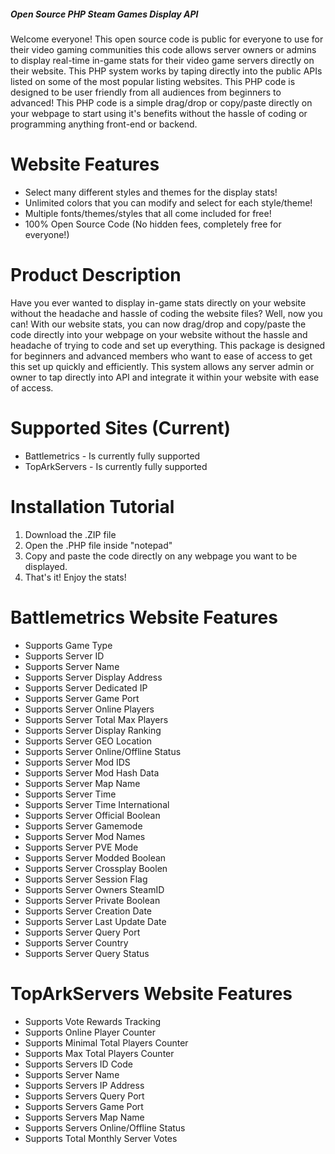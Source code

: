 ##### Open Source PHP Steam Games Display API
Welcome everyone! This open source code is public for everyone to use for their video gaming communities this code allows server owners or admins to display real-time in-game stats for their video game servers directly on their website. This PHP system works by taping directly into the public APIs listed on some of the most popular listing websites. This PHP code is designed to be user friendly from all audiences from beginners to advanced! This PHP code is a simple drag/drop or copy/paste directly on your webpage to start using it's benefits without the hassle of coding or programming anything front-end or backend.

# Website Features
* Select many different styles and themes for the display stats!
* Unlimited colors that you can modify and select for each style/theme!
* Multiple fonts/themes/styles that all come included for free!
* 100% Open Source Code (No hidden fees, completely free for everyone!)

# Product Description
Have you ever wanted to display in-game stats directly on your website without the headache and hassle of coding the website files? Well, now you can! With our website stats, you can now drag/drop and copy/paste the code directly into your webpage on your website without the hassle and headache of trying to code and set up everything. This package is designed for beginners and advanced members who want to ease of access to get this set up quickly and efficiently. This system allows any server admin or owner to tap directly into API and integrate it within your website with ease of access.

# Supported Sites (Current)
* Battlemetrics - Is currently fully supported
* TopArkServers - Is currently fully supported

# Installation Tutorial
1. Download the .ZIP file
2. Open the .PHP file inside "notepad"
3. Copy and paste the code directly on any webpage you want to be displayed.
4. That's it! Enjoy the stats!

# Battlemetrics Website Features
* Supports Game Type
* Supports Server ID
* Supports Server Name
* Supports Server Display Address
* Supports Server Dedicated IP
* Supports Server Game Port
* Supports Server Online Players
* Supports Server Total Max Players
* Supports Server Display Ranking
* Supports Server GEO Location
* Supports Server Online/Offline Status
* Supports Server Mod IDS
* Supports Server Mod Hash Data
* Supports Server Map Name
* Supports Server Time
* Supports Server Time International
* Supports Server Official Boolean
* Supports Server Gamemode
* Supports Server Mod Names
* Supports Server PVE Mode
* Supports Server Modded Boolean
* Supports Server Crossplay Boolen
* Supports Server Session Flag
* Supports Server Owners SteamID
* Supports Server Private Boolean
* Supports Server Creation Date
* Supports Server Last Update Date
* Supports Server Query Port
* Supports Server Country
* Supports Server Query Status

# TopArkServers Website Features
* Supports Vote Rewards Tracking
* Supports Online Player Counter
* Supports Minimal Total Players Counter
* Supports Max Total Players Counter
* Supports Servers ID Code
* Supports Server Name
* Supports Servers IP Address
* Supports Servers Query Port
* Supports Servers Game Port
* Supports Servers Map Name
* Supports Servers Online/Offline Status
* Supports Total Monthly Server Votes